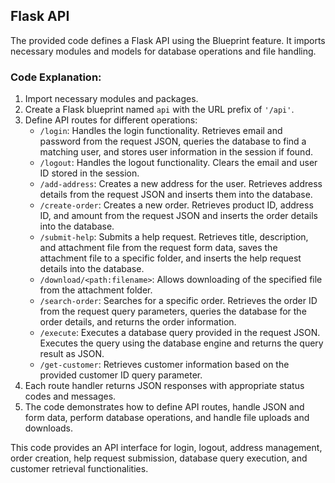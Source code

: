 ## Flask API

The provided code defines a Flask API using the Blueprint feature. It imports necessary modules and models for database operations and file handling.

### Code Explanation:

1. Import necessary modules and packages.
2. Create a Flask blueprint named `api` with the URL prefix of `'/api'`.
3. Define API routes for different operations:
   - `/login`: Handles the login functionality. Retrieves email and password from the request JSON, queries the database to find a matching user, and stores user information in the session if found.
   - `/logout`: Handles the logout functionality. Clears the email and user ID stored in the session.
   - `/add-address`: Creates a new address for the user. Retrieves address details from the request JSON and inserts them into the database.
   - `/create-order`: Creates a new order. Retrieves product ID, address ID, and amount from the request JSON and inserts the order details into the database.
   - `/submit-help`: Submits a help request. Retrieves title, description, and attachment file from the request form data, saves the attachment file to a specific folder, and inserts the help request details into the database.
   - `/download/<path:filename>`: Allows downloading of the specified file from the attachment folder.
   - `/search-order`: Searches for a specific order. Retrieves the order ID from the request query parameters, queries the database for the order details, and returns the order information.
   - `/execute`: Executes a database query provided in the request JSON. Executes the query using the database engine and returns the query result as JSON.
   - `/get-customer`: Retrieves customer information based on the provided customer ID query parameter.
4. Each route handler returns JSON responses with appropriate status codes and messages.
5. The code demonstrates how to define API routes, handle JSON and form data, perform database operations, and handle file uploads and downloads.

This code provides an API interface for login, logout, address management, order creation, help request submission, database query execution, and customer retrieval functionalities.
